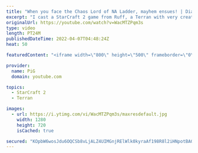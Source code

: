```yaml
---
title: "When you face the Chaos Lord of NA Ladder, mayhem ensues! | Diamond in the Ruff #70 StarCraft 2"
excerpt: "I cast a StarCraft 2 game from Ruff, a Terran with very creative gameplay. How will he ruff up his Zerg opponents when the game is total chaos?!?  💎 Diamond in the Ruff: https://www.youtube.com/playlist?list=PLFUDU8AOevUfdEq20wYq8Sm9z3sc1yn0l 💎 Follow Ruff: https://www.twitch.tv/ruff_stuff_tv | https://www.youtube.com/ruff_stuff"
originalUrl: https://youtube.com/watch?v=WacMTZPqm3s
type: video
length: PT24M
publishedDateTime: 2022-04-07T04:48:24Z
heat: 50

featuredContent: "<iframe width=\"800\" height=\"500\" frameborder=\"0\" src=\"https://www.youtube.com/embed/WacMTZPqm3s\" allow=\"accelerometer; autoplay; encrypted-media; gyroscope; picture-in-picture\" allowfullscreen></iframe>"

provider:
  name: PiG
  domain: youtube.com

topics:
  - StarCraft 2
  - Terran

images:
  - url: https://i.ytimg.com/vi/WacMTZPqm3s/maxresdefault.jpg
    width: 1280
    height: 720
    isCached: true

secured: "KOpbW6wosJdu6OQCSb8vLjALZ4UIMGnjRElWlk0kyraAf198R8l2iHNpotBAGbEzJ2309h3hH6JnuL08p++dFIHBB0wkriSCXFiElij8ZubQ9VQ+PCa1NimUtcm2SvQr+b10tTaKZg7PaJ+8pOqV5lRg4hxlB6J+X9YjIDc/O2eGV905K9uFwpUA2oiDNiZgd3JgMpPWUqxglBuPCpNy9AC13rD4KNlT89YhIkZs8/sy2Lbw7aaUqONjoCaQfdiLHs191g5PFHPoe+pN+GyhTrZ7+jqznbM8y9G4ZZAh09iBo7Um0mYEXygcxXXK+r95G66z3/kNTOUOq9k3toUp0e9pYkazlH1B9HuJUbrVSGfdwdATNSyYgHGuzbKRbujHfmgi6HOSXVUi7Yfhvfuc2kM42Doj2AeqNYCORk9UUxE=;wCsritrw8HgENHTyGe489w=="
---
```


